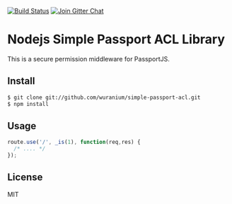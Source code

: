 
[![Build Status](https://img.shields.io/travis/wuranium/simple-passport-acl.svg?style=flat)](https://travis-ci.org/wuranium/simple-passport-acl)
[![Join Gitter Chat](https://img.shields.io/badge/gitter-join%20chat%20%E2%86%92-brightgreen.svg?style=flat)](https://gitter.im/madhums/simple-passport-acl?utm_source=badge&utm_medium=badge&utm_campaign=pr-badge&utm_content=badge)

# Nodejs Simple Passport ACL Library

This is a secure permission middleware for PassportJS.

## Install

```sh
$ git clone git://github.com/wuranium/simple-passport-acl.git
$ npm install
```

## Usage

```js
route.use('/', _is(1), function(req,res) {
  /* .... */
});
```

## License

MIT
